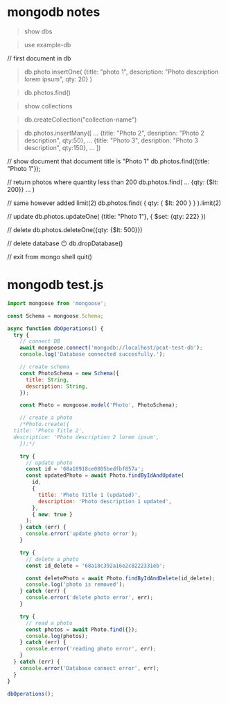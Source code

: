 # mongodb notes

> show dbs

> use example-db

// first document in db
> db.photo.insertOne(
    {title: "photo 1", description: "Photo description lorem ipsum", qty: 20}
)  

> db.photos.find()

> show collections

> db.createCollection("collection-name")

> db.photos.insertMany([
... {title: "Photo 2", desription: "Photo 2 description", qty:50},
... {title: "Photo 3", desription: "Photo 3 description", qty:150},
... ])

// show document that document title is "Photo 1"
db.photos.find({title: "Photo 1"});

// return photos where quantity less than 200
db.photos.find(
... {qty: {$lt: 200}}
... )

// same however added limit(2)
db.photos.find( { qty: { $lt: 200 } } ).limit(2)

// update
db.photos.updateOne( {title: "Photo 1"}, { $set: {qty: 222} })

// delete
db.photos.deleteOne({qty: {$lt: 500}})

// delete database 😶
db.dropDatabase()

// exit from mongo shell
quit()

# mongodb test.js
```javascript
import mongoose from 'mongoose';

const Schema = mongoose.Schema;

async function dbOperations() {
  try {
    // connect DB
    await mongoose.connect('mongodb://localhost/pcat-test-db');
    console.log('Database connected succesfully.');

    // create schema
    const PhotoSchema = new Schema({
      title: String,
      description: String,
    });

    const Photo = mongoose.model('Photo', PhotoSchema);

    // create a photo
    /*Photo.create({
  title: 'Photo Title 2',
  description: 'Photo description 2 lorem ipsum',
    });*/

    try {
      // update photo
      const id = '68a18918ce0805bedfbf857a';
      const updatedPhoto = await Photo.findByIdAndUpdate(
        id,
        {
          title: 'Photo Title 1 (updated)',
          description: 'Photo description 1 updated',
        },
        { new: true }
      );
    } catch (err) {
      console.error('update photo error');
    }

    try {
      // delete a photo
      const id_delete = '68a18c392a16e2c8222331eb';

      const deletePhoto = await Photo.findByIdAndDelete(id_delete);
      console.log('photo is removed');
    } catch (err) {
      console.error('delete photo error', err);
    }

    try {
      // read a photo
      const photos = await Photo.find({});
      console.log(photos);
    } catch (err) {
      console.error('reading photo error', err);
    }
  } catch (err) {
    console.error('Database connect error', err);
  }
}

dbOperations();

```